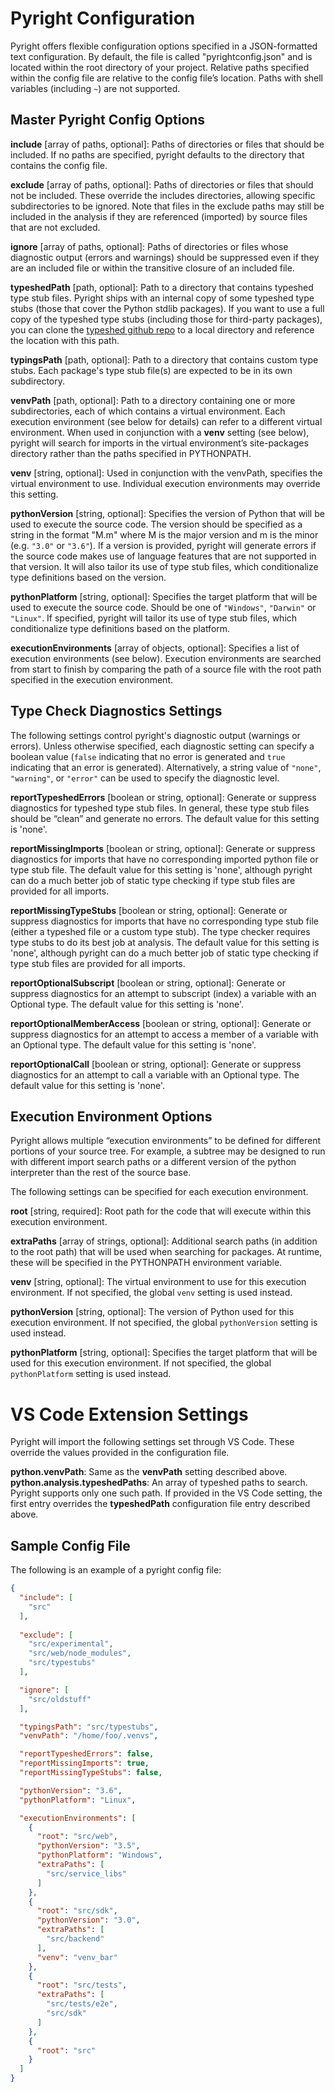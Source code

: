 # Pyright Configuration

Pyright offers flexible configuration options specified in a JSON-formatted text configuration. By default, the file is called "pyrightconfig.json" and is located within the root directory of your project. Relative paths specified within the config file are relative to the config file’s location. Paths with shell variables (including `~`) are not supported.

## Master Pyright Config Options

**include** [array of paths, optional]: Paths of directories or files that should be included. If no paths are specified, pyright defaults to the directory that contains the config file.

**exclude** [array of paths, optional]: Paths of directories or files that should not be included. These override the includes directories, allowing specific subdirectories to be ignored. Note that files in the exclude paths may still be included in the analysis if they are referenced (imported) by source files that are not excluded.

**ignore** [array of paths, optional]: Paths of directories or files whose diagnostic output (errors and warnings) should be suppressed even if they are an included file or within the transitive closure of an included file.

**typeshedPath** [path, optional]: Path to a directory that contains typeshed type stub files. Pyright ships with an internal copy of some typeshed type stubs (those that cover the Python stdlib packages). If you want to use a full copy of the typeshed type stubs (including those for third-party packages), you can clone the [typeshed github repo](https://github.com/python/typeshed) to a local directory and reference the location with this path.

**typingsPath** [path, optional]: Path to a directory that contains custom type stubs. Each package's type stub file(s) are expected to be in its own subdirectory.

**venvPath** [path, optional]: Path to a directory containing one or more subdirectories, each of which contains a virtual environment. Each execution environment (see below for details) can refer to a different virtual environment. When used in conjunction with a **venv** setting (see below), pyright will search for imports in the virtual environment’s site-packages directory rather than the paths specified in PYTHONPATH.

**venv** [string, optional]: Used in conjunction with the venvPath, specifies the virtual environment to use. Individual execution environments may override this setting.

**pythonVersion** [string, optional]: Specifies the version of Python that will be used to execute the source code. The version should be specified as a string in the format "M.m" where M is the major version and m is the minor (e.g. `"3.0"` or `"3.6"`). If a version is provided, pyright will generate errors if the source code makes use of language features that are not supported in that version. It will also tailor its use of type stub files, which conditionalize type definitions based on the version.

**pythonPlatform** [string, optional]: Specifies the target platform that will be used to execute the source code. Should be one of `"Windows"`, `"Darwin"` or `"Linux"`. If specified, pyright will tailor its use of type stub files, which conditionalize type definitions based on the platform.

**executionEnvironments** [array of objects, optional]: Specifies a list of execution environments (see below). Execution environments are searched from start to finish by comparing the path of a source file with the root path specified in the execution environment.


## Type Check Diagnostics Settings
The following settings control pyright's diagnostic output (warnings or errors). Unless otherwise specified, each diagnostic setting can specify a boolean value (`false` indicating that no error is generated and `true` indicating that an error is generated). Alternatively, a string value of `"none"`, `"warning"`, or `"error"` can be used to specify the diagnostic level.

**reportTypeshedErrors** [boolean or string, optional]: Generate or suppress diagnostics for typeshed type stub files. In general, these type stub files should be “clean” and generate no errors. The default value for this setting is 'none'.

**reportMissingImports** [boolean or string, optional]: Generate or suppress diagnostics for imports that have no corresponding imported python file or type stub file. The default value for this setting is 'none', although pyright can do a much better job of static type checking if type stub files are provided for all imports.

**reportMissingTypeStubs** [boolean or string, optional]: Generate or suppress diagnostics for imports that have no corresponding type stub file (either a typeshed file or a custom type stub). The type checker requires type stubs to do its best job at analysis. The default value for this setting is 'none', although pyright can do a much better job of static type checking if type stub files are provided for all imports.

**reportOptionalSubscript** [boolean or string, optional]: Generate or suppress diagnostics for an attempt to subscript (index) a variable with an Optional type. The default value for this setting is 'none'.

**reportOptionalMemberAccess** [boolean or string, optional]: Generate or suppress diagnostics for an attempt to access a member of a variable with an Optional type. The default value for this setting is 'none'.

**reportOptionalCall** [boolean or string, optional]: Generate or suppress diagnostics for an attempt to call a variable with an Optional type. The default value for this setting is 'none'.


## Execution Environment Options
Pyright allows multiple “execution environments” to be defined for different portions of your source tree. For example, a subtree may be designed to run with different import search paths or a different version of the python interpreter than the rest of the source base.

The following settings can be specified for each execution environment.

**root** [string, required]: Root path for the code that will execute within this execution environment.

**extraPaths** [array of strings, optional]: Additional search paths (in addition to the root path) that will be used when searching for packages. At runtime, these will be specified in the PYTHONPATH environment variable.

**venv** [string, optional]: The virtual environment to use for this execution environment. If not specified, the global `venv` setting is used instead.

**pythonVersion** [string, optional]: The version of Python used for this execution environment. If not specified, the global `pythonVersion` setting is used instead.

**pythonPlatform** [string, optional]: Specifies the target platform that will be used for this execution environment. If not specified, the global `pythonPlatform` setting is used instead.


# VS Code Extension Settings
Pyright will import the following settings set through VS Code. These override the values provided in the configuration file.

**python.venvPath**: Same as the **venvPath** setting described above.
**python.analysis.typeshedPaths**: An array of typeshed paths to search. Pyright supports only one such path. If provided in the VS Code setting, the first entry overrides the **typeshedPath** configuration file entry described above.


## Sample Config File
The following is an example of a pyright config file:
```json
{
  "include": [
    "src"
  ],
  
  "exclude": [
    "src/experimental",
    "src/web/node_modules",
    "src/typestubs"
  ],

  "ignore": [
    "src/oldstuff"
  ],

  "typingsPath": "src/typestubs",
  "venvPath": "/home/foo/.venvs",

  "reportTypeshedErrors": false,
  "reportMissingImports": true,
  "reportMissingTypeStubs": false,

  "pythonVersion": "3.6",
  "pythonPlatform": "Linux",

  "executionEnvironments": [
    {
      "root": "src/web",
      "pythonVersion": "3.5",
      "pythonPlatform": "Windows",
      "extraPaths": [
        "src/service_libs"
      ]
    },
    {
      "root": "src/sdk",
      "pythonVersion": "3.0",
      "extraPaths": [
        "src/backend"
      ],
      "venv": "venv_bar"
    },
    {
      "root": "src/tests",
      "extraPaths": [
        "src/tests/e2e",
        "src/sdk"
      ]
    },
    {
      "root": "src"
    }
  ]
}
```

